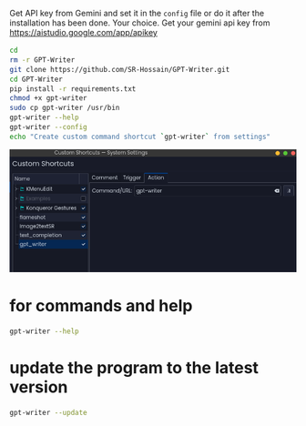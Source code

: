 Get API key from Gemini and set it in the `config` file or do it after the installation has been done. Your choice.
Get your gemini api key from https://aistudio.google.com/app/apikey


```bash
cd
rm -r GPT-Writer
git clone https://github.com/SR-Hossain/GPT-Writer.git
cd GPT-Writer
pip install -r requirements.txt
chmod +x gpt-writer
sudo cp gpt-writer /usr/bin
gpt-writer --help
gpt-writer --config
echo "Create custom command shortcut `gpt-writer` from settings"
```

![1736278654735](image/README/1736278654735.png)


# for commands and help
```bash
gpt-writer --help
```


# update the program to the latest version
```bash
gpt-writer --update
```

